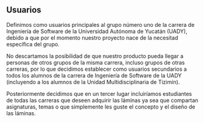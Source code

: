 ## Usuarios
Definimos como usuarios principales al grupo número uno de la carrera de Ingeniería de Software de la Universidad Autónoma de Yucatán (UADY), debido a que por el momento nuestro proyecto nace de la necesitad específica del grupo.

No descartamos la posibilidad de que nuestro producto pueda llegar a personas de otros grupos de la misma carrera, incluso grupos de otras carreras, por lo que decidimos establecer como usuarios secundarios a todos los alumnos de la carrera de Ingeniería de Software de la UADY (incluyendo a los alumnos de la Unidad Multidisciplinaria de Tizimín).

Posteriormente decidimos que en un tercer lugar incluiríamos estudiantes de todas las carreras que deseen adquirir las láminas ya sea que compartan asignaturas, temas o que simplemente les guste el concepto y el diseño de las láminas.
